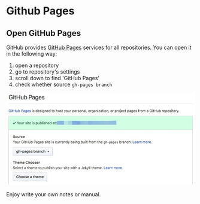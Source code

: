 # Github Pages
## Open GitHub Pages
GitHub provides [GitHub Pages](https://pages.github.com/) services for all repositories. You can open it in the following way:
1. open a repository
2. go to repository's settings
3. scroll down to find 'GitHub Pages'
4. check whether source `gh-pages branch`

![GitHub-Pages-01](img/GitHub-Pages-01.jpg)

Enjoy write your own notes or manual.
